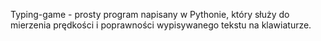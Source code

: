 Typing-game - prosty program napisany w Pythonie, który służy do mierzenia prędkości i poprawności wypisywanego tekstu na klawiaturze.
